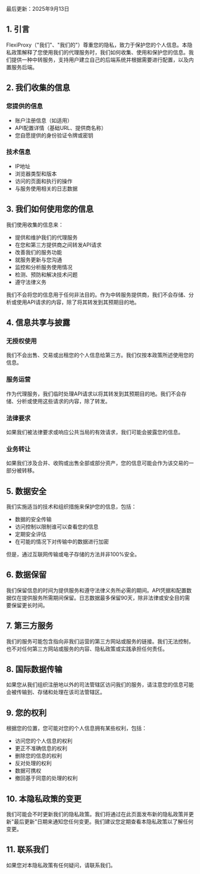最后更新：2025年9月13日

## 1. 引言

FlexiProxy（"我们"、"我们的"）尊重您的隐私，致力于保护您的个人信息。本隐私政策解释了您使用我们的代理服务时，我们如何收集、使用和保护您的信息。我们提供一种中转服务，支持用户建立自己的后端系统并根据需要进行配置，以及内置服务后端。

## 2. 我们收集的信息

### 您提供的信息
- 账户注册信息（如适用）
- API配置详情（基础URL、提供商名称）
- 您自愿提供的身份验证令牌或密钥

### 技术信息
- IP地址
- 浏览器类型和版本
- 访问的页面和执行的操作
- 与服务使用相关的日志数据

## 3. 我们如何使用您的信息

我们使用收集的信息来：

- 提供和维护我们的代理服务
- 在您和第三方提供商之间转发API请求
- 改善我们的服务功能
- 就服务更新与您沟通
- 监控和分析服务使用情况
- 检测、预防和解决技术问题
- 遵守法律义务

我们不会将您的信息用于任何非法目的。作为中转服务提供商，我们不会存储、分析或使用API请求的内容，除了将其转发到其预期目的地。

## 4. 信息共享与披露

### 无授权使用
我们不会出售、交易或出租您的个人信息给第三方。我们仅按本政策所述使用您的信息。

### 服务运营
作为代理服务，我们临时处理API请求以将其转发到其预期目的地。我们不会存储、分析或使用这些请求的内容，除了转发。

### 法律要求
如果我们被法律要求或响应公共当局的有效请求，我们可能会披露您的信息。

### 业务转让
如果我们涉及合并、收购或出售全部或部分资产，您的信息可能会作为该交易的一部分被转移。

## 5. 数据安全

我们实施适当的技术和组织措施来保护您的信息，包括：

- 数据的安全传输
- 访问控制以限制谁可以查看您的信息
- 定期安全评估
- 在可能的情况下对传输中的数据进行加密

但是，通过互联网传输或电子存储的方法并非100%安全。

## 6. 数据保留

我们保留信息的时间为提供服务和遵守法律义务所必需的期间。API凭据和配置数据仅在提供服务所需期间保留。日志数据最多保留90天，除非法律或安全目的需要保留更长时间。

## 7. 第三方服务

我们的服务可能包含指向非我们运营的第三方网站或服务的链接。我们无法控制，也不对任何第三方网站或服务的内容、隐私政策或实践承担任何责任。

## 8. 国际数据传输

如果您从我们组织注册地以外的司法管辖区访问我们的服务，请注意您的信息可能会被传输到、存储和处理在该司法管辖区。

## 9. 您的权利

根据您的位置，您可能对您的个人信息拥有某些权利，包括：

- 访问您的个人信息的权利
- 更正不准确信息的权利
- 删除您的信息的权利
- 反对处理的权利
- 数据可携权
- 撤回基于同意的处理的权利

## 10. 本隐私政策的变更

我们可能会不时更新我们的隐私政策。我们将通过在此页面发布新的隐私政策并更新"最后更新"日期来通知您任何变更。我们建议您定期查看本隐私政策以了解任何变更。

## 11. 联系我们

如果您对本隐私政策有任何疑问，请联系我们。